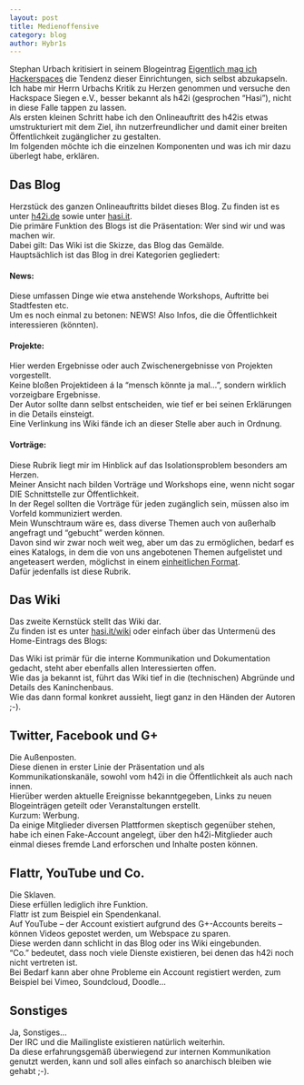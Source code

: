 ```yaml
---
layout: post
title: Medienoffensive
category: blog
author: Hybr1s
---
```


Stephan Urbach kritisiert in seinem Blogeintrag [Eigentlich mag ich Hackerspaces](http://stephanurbach.de/2012/05/eigentlich-mag-ich-hackerspaces/) die Tendenz dieser Einrichtungen, sich selbst abzukapseln.  
Ich habe mir Herrn Urbachs Kritik zu Herzen genommen und versuche den Hackspace Siegen e.V., besser bekannt als h42i (gesprochen “Hasi”), nicht in diese Falle tappen zu lassen.  
Als ersten kleinen Schritt habe ich den Onlineauftritt des h42is etwas umstrukturiert mit dem Ziel, ihn nutzerfreundlicher und damit einer breiten Öffentlichkeit zugänglicher zu gestalten.  
Im folgenden möchte ich die einzelnen Komponenten und was ich mir dazu überlegt habe, erklären.  

<!-- break -->
 
## Das Blog  
Herzstück des ganzen Onlineauftritts bildet dieses Blog. Zu finden ist es unter [h42i.de](http://h42i.de/) sowie unter [hasi.it](http://hasi.it/).   
Die primäre Funktion des Blogs ist die Präsentation: Wer sind wir und was machen wir.  
Dabei gilt: Das Wiki ist die Skizze, das Blog das Gemälde.  
Hauptsächlich ist das Blog in drei Kategorien gegliedert:

#### News:
Diese umfassen Dinge wie etwa anstehende Workshops, Auftritte bei Stadtfesten etc.  
Um es noch einmal zu betonen: NEWS! Also Infos, die die Öffentlichkeit interessieren (könnten).  

#### Projekte:
Hier werden Ergebnisse oder auch Zwischenergebnisse von Projekten vorgestellt.  
Keine bloßen Projektideen á la “mensch könnte ja mal…”, sondern wirklich vorzeigbare Ergebnisse.  
Der Autor sollte dann selbst entscheiden, wie tief er bei seinen Erklärungen in die Details einsteigt.  
Eine Verlinkung ins Wiki fände ich an dieser Stelle aber auch in Ordnung.  

#### Vorträge:
Diese Rubrik liegt mir im Hinblick auf das Isolationsproblem besonders am Herzen.  
Meiner Ansicht nach bilden Vorträge und Workshops eine, wenn nicht sogar DIE Schnittstelle zur Öffentlichkeit.  
In der Regel sollten die Vorträge für jeden zugänglich sein, müssen also im Vorfeld kommuniziert werden.  
Mein Wunschtraum wäre es, dass diverse Themen auch von außerhalb angefragt und “gebucht” werden können.  
Davon sind wir zwar noch weit weg, aber um das zu ermöglichen, bedarf es eines Katalogs, in dem die von uns angebotenen Themen aufgelistet und angeteasert werden, möglichst in einem [einheitlichen Format](http://h42i.draco.uberspace.de/wordpress/?p=26).  
Dafür jedenfalls ist diese Rubrik.  

 
## Das Wiki
Das zweite Kernstück stellt das Wiki dar.  
Zu finden ist es unter [hasi.it/wiki](http://hasi.it/wiki) oder einfach über das Untermenü des Home-Eintrags des Blogs:  

Das Wiki ist primär für die interne Kommunikation und Dokumentation gedacht, steht aber ebenfalls allen Interessierten offen.  
Wie das ja bekannt ist, führt das Wiki tief in die (technischen) Abgründe und Details des Kaninchenbaus.  
Wie das dann formal konkret aussieht, liegt ganz in den Händen der Autoren ;-).  

 
## Twitter, Facebook und G+
Die Außenposten.  
Diese dienen in erster Linie der Präsentation und als Kommunikationskanäle, sowohl vom h42i in die Öffentlichkeit als auch nach innen.  
Hierüber werden aktuelle Ereignisse bekanntgegeben, Links zu neuen Blogeinträgen geteilt oder Veranstaltungen erstellt.  
Kurzum: Werbung.  
Da einige Mitglieder diversen Plattformen skeptisch gegenüber stehen, habe ich einen Fake-Account angelegt, über den h42i-Mitglieder auch einmal dieses fremde Land erforschen und Inhalte posten können.  

 
## Flattr, YouTube und Co.
Die Sklaven.  
Diese erfüllen lediglich ihre Funktion.  
Flattr ist zum Beispiel ein Spendenkanal.  
Auf YouTube – der Account existiert aufgrund des G+-Accounts bereits – können Videos gepostet werden, um Webspace zu sparen.  
Diese werden dann schlicht in das Blog oder ins Wiki eingebunden.  
“Co.” bedeutet, dass noch viele Dienste existieren, bei denen das h42i noch nicht vertreten ist.  
Bei Bedarf kann aber ohne Probleme ein Account registiert werden, zum Beispiel bei Vimeo, Soundcloud, Doodle…  

 
## Sonstiges
Ja, Sonstiges…  
Der IRC und die Mailingliste existieren natürlich weiterhin.  
Da diese erfahrungsgemäß überwiegend zur internen Kommunikation genutzt werden, kann und soll alles einfach so anarchisch bleiben wie gehabt ;-).
